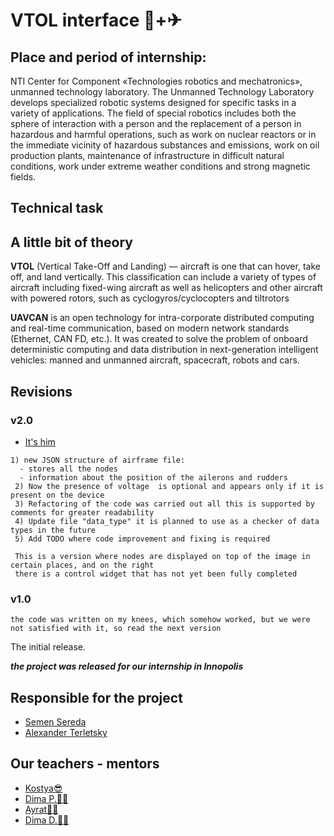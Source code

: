 # VTOL interface 🚁+✈

## Place and period of internship:

NTI Center for Component «Technologies robotics and mechatronics», unmanned technology laboratory.
The Unmanned Technology Laboratory develops specialized robotic systems designed for specific tasks
in a variety of applications. The field of special robotics includes both the sphere of interaction
with a person and the replacement of a person in hazardous and harmful operations, such as work on
nuclear reactors or in the immediate vicinity of hazardous substances and emissions, work on oil
production plants, maintenance of infrastructure in difficult natural conditions, work under extreme
weather conditions and strong magnetic fields.

## Technical task

## A little bit of theory

**VTOL** (Vertical Take-Off and Landing) — aircraft is one that can hover, take off, and land
vertically. This classification can include a variety of types of aircraft including fixed-wing
aircraft as well as helicopters and other aircraft with powered rotors, such as
cyclogyros/cyclocopters and tiltrotors

**UAVCAN** is an open technology for intra-corporate distributed computing and real-time 
communication, based on modern network standards (Ethernet, CAN FD, etc.). It was created 
to solve the problem of onboard deterministic computing and data distribution in next-generation
intelligent vehicles: manned and unmanned aircraft, spacecraft, robots and cars.

## Revisions

### v2.0
- [It's him](https://github.com/PrincePepper/inno_uavcan_VTOL_interface/commit/712ecef025f5e7de4d2562ffaf8b42499a45cead)
```
1) new JSON structure of airframe file:
  - stores all the nodes
  - information about the position of the ailerons and rudders
 2) Now the presence of voltage  is optional and appears only if it is present on the device
 3) Refactoring of the code was carried out all this is supported by comments for greater readability
 4) Update file "data_type" it is planned to use as a checker of data types in the future
 5) Add TODO where code improvement and fixing is required
 
 This is a version where nodes are displayed on top of the image in certain places, and on the right 
 there is a control widget that has not yet been fully completed
```
### v1.0
```
the code was written on my knees, which somehow worked, but we were not satisfied with it, so read the next version
```


The initial release.

***the project was released for our internship in Innopolis***

## Responsible for the project

- [Semen Sereda](https://github.com/PrincePepper)
- [Alexander Terletsky](https://github.com/GinormousSalmon)

## Our teachers - mentors

- [Kostya😎](https://github.com/sainquake)
- [Dima P.👨‍💻](https://github.com/PonomarevDA)
- [Ayrat🧑‍🔬](https://github.com/beljjay)
- [Dima D.👨‍✈️](https://github.com/GigaFlopsis)
